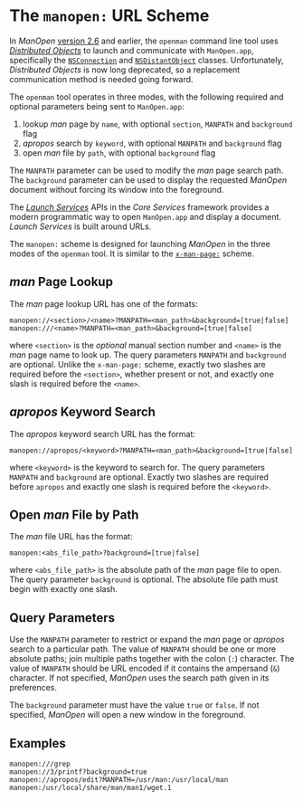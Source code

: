 # The `manopen:` URL Scheme

In _ManOpen_ [version 2.6][1] and earlier, the `openman` command line tool uses
[_Distributed Objects_][2] to launch and communicate with `ManOpen.app`,
specifically the [`NSConnection`][3] and [`NSDistantObject`][4] classes.
Unfortunately, _Distributed Objects_ is now long deprecated, so a replacement
communication method is needed going forward.

[1]: http://clindberg.org/projects/ManOpen.html
[2]: https://web.archive.org/web/20090418184917/http://developer.apple.com/documentation/Cocoa/Conceptual/DistrObjects/DistrObjects.html
[3]: https://developer.apple.com/documentation/foundation/nsconnection
[4]: https://developer.apple.com/documentation/foundation/nsdistantobject

The `openman` tool operates in three modes, with the following required and
optional parameters being sent to `ManOpen.app`:

1. lookup _man_ page by `name`, with optional `section`, `MANPATH` and
   `background` flag
1. _apropos_ search by `keyword`, with optional `MANPATH` and `background` flag
1. open _man_ file by `path`, with optional `background` flag

The `MANPATH` parameter can be used to modify the _man_ page search path. The
`background` parameter can be used to display the requested _ManOpen_ document
without forcing its window into the foreground.

The [_Launch Services_][5] APIs in the _Core Services_ framework provides a
modern programmatic way to open `ManOpen.app` and display a document. _Launch
Services_ is built around URLs. 

[5]: https://developer.apple.com/documentation/coreservices/launch_services?language=objc

The `manopen:` scheme is designed for launching _ManOpen_ in the three modes of
the `openman` tool. It is similar to the [`x-man-page:`][6] scheme.

[6]: ./x-man-page_URL_Scheme.md

## _man_ Page Lookup

The _man_ page lookup URL has one of the formats:

    manopen://<section>/<name>?MANPATH=<man_path>&background=[true|false]
    manopen:///<name>?MANPATH=<man_path>&background=[true|false]

where `<section>` is the _optional_ manual section number and `<name>` is the
_man_ page name to look up. The query parameters `MANPATH` and `background` are
optional. Unlike the `x-man-page:` scheme, exactly two slashes are required
before the `<section>`, whether present or not, and exactly one slash is
required before the `<name>`.

## _apropos_ Keyword Search

The _apropos_ keyword search URL has the format:

    manopen://apropos/<keyword>?MANPATH=<man_path>&background=[true|false]

where `<keyword>` is the keyword to search for. The query parameters `MANPATH`
and `background` are optional. Exactly two slashes are required before
`apropos` and exactly one slash is required before the `<keyword>`.

## Open _man_ File by Path

The _man_ file URL has the format:

    manopen:<abs_file_path>?background=[true|false]

where `<abs_file_path>` is the absolute path of the _man_ page file to open.
The query parameter `background` is optional. The absolute file path must begin
with exactly one slash.

## Query Parameters

Use the `MANPATH` parameter to restrict or expand the _man_ page or _apropos_
search to a particular path. The value of `MANPATH` should be one or more
absolute paths; join multiple paths together with the colon (`:`) character.
The value of `MANPATH` should be URL encoded if it contains the ampersand (`&`)
character. If not specified, _ManOpen_ uses the search path given in its
preferences.

The `background` parameter must have the value `true` or `false`. If not
specified, _ManOpen_ will open a new window in the foreground.

## Examples

    manopen:///grep
    manopen://3/printf?background=true
    manopen://apropos/edit?MANPATH=/usr/man:/usr/local/man
    manopen:/usr/local/share/man/man1/wget.1
    
